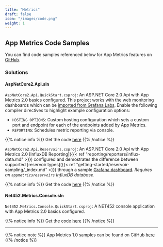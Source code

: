 ```yaml
---
title: "Metrics"
draft: false
icon: "/images/code.png"
weight: 1
---
```


## App Metrics Code Samples

You can find code samples referenced below for App Metrics features on [GitHub](https://github.com/AppMetrics/Samples.V2).

### Solutions

#### AspNetCore2.Api.sln

<i class="fa fa-hand-o-right"></i> `AspNetCore2.Api.QuickStart.csproj`: An ASP.NET Core 2.0 Api with App Metrics 2.0 basics configured. This project works with the web monitoring dashboards which can be [imported from Grafana Labs](https://grafana.com/dashboards?search=app%20metrics). Enable the following compiler directives to highlight example configuration options:

- `HOSTING_OPTIONS`: Custom hosting configuration which sets a custom port and endpoint for each of the endpoints added by App Metrics.
- `REPORTING`: Schedules metric reporting via console.

{{% notice info %}}
Get the code [here](https://github.com/AppMetrics/Samples.V2/tree/master/AspNetCore2.Api.QuickStart)
{{% /notice %}}

<i class="fa fa-hand-o-right"></i> `AspNetCore2.Api.Reservoirs.csproj`: An ASP.NET Core 2.0 Api with App Metrics 2.0 [InfluxDB Reporting]({{< ref "reporting/reporters/influx-data.md" >}}) configured and demostrates the difference between supported [reservoir types]({{< ref "getting-started/reservoir-sampling/_index.md" >}}) through a sample [Grafana dashboard](https://grafana.com/dashboards/3408/edit). *Requires an `appmetricsreservoirs` InfluxDB database*.

{{% notice info %}}
Get the code [here](https://github.com/AppMetrics/Samples.V2/tree/master/AspNetCore2.Api.Reservoirs)
{{% /notice %}}

#### Net452.Metrics.Console.sln

<i class="fa fa-hand-o-right"></i> `Net452.Metrics.Console.QuickStart.csproj`: A NET452 console application with App Metrics 2.0 basics configured.

{{% notice info %}}
Get the code [here](https://github.com/AppMetrics/Samples.V2/tree/master/Net452.Metrics.Console.QuickStart)
{{% /notice %}}

___

{{% notice note %}}
App Metrics 1.0 samples can be found on GitHub [here](https://github.com/AppMetrics/Samples)
{{% /notice %}}
